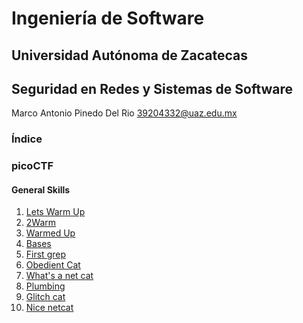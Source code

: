 # Ingeniería de Software
## Universidad Autónoma de Zacatecas
## Seguridad en Redes y Sistemas de Software

Marco Antonio Pinedo Del Rio
39204332@uaz.edu.mx
### Índice
### picoCTF

#### General Skills
1. [Lets Warm Up](01-Lets%20Warm%20Up.md)
2. [2Warm](02-2Warm.md)
3. [Warmed Up](03-Warmed%20Up.md)
4. [Bases](04-Bases.md)
5. [First grep](05-First%20grep.md)
6. [Obedient Cat](06-Obedient%20Cat.md)
7. [What's a net cat](07-What's%20a%20net%20cat.md)
8. [Plumbing](08-Plumbing.md)
9. [Glitch cat](09-Glitch%20cat.md)
10. [Nice netcat](10-Nice%20netcat.md)